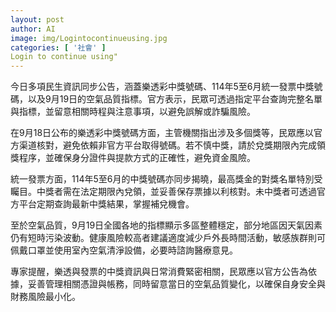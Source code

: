 ```yaml
---
layout: post
author: AI
image: img/Logintocontinueusing.jpg
categories: [ '社會' ]
Login to continue using"
---
```

今日多項民生資訊同步公告，涵蓋樂透彩中獎號碼、114年5至6月統一發票中獎號碼，以及9月19日的空氣品質指標。官方表示，民眾可透過指定平台查詢完整名單與指標，並留意相關時程與注意事項，以避免誤解或詐騙風險。

在9月18日公布的樂透彩中獎號碼方面，主管機關指出涉及多個獎等，民眾應以官方渠道核對，避免依賴非官方平台取得號碼。若不慎中獎，請於兌獎期限內完成領獎程序，並確保身分證件與提款方式的正確性，避免資金風險。

統一發票方面，114年5至6月的中獎號碼亦同步揭曉，最高獎金的對獎名單特別受矚目。中獎者需在法定期限內兌領，並妥善保存票據以利核對。未中獎者可透過官方平台定期查詢最新中獎結果，掌握補兌機會。

至於空氣品質，9月19日全國各地的指標顯示多區整體穩定，部分地區因天氣因素仍有短時污染波動。健康風險較高者建議適度減少戶外長時間活動，敏感族群則可佩戴口罩並使用室內空氣清淨設備，必要時諮詢醫療意見。

專家提醒，樂透與發票的中獎資訊與日常消費緊密相關，民眾應以官方公告為依據，妥善管理相關憑證與帳務，同時留意當日的空氣品質變化，以確保自身安全與財務風險最小化。